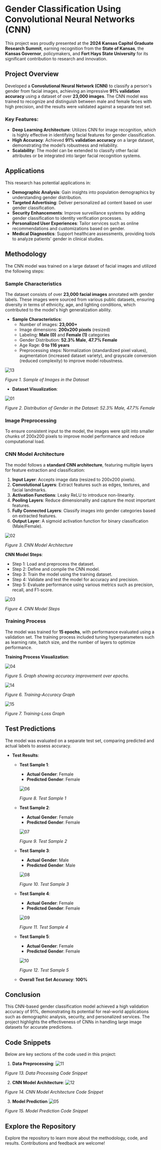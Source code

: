 # Gender Classification Using Convolutional Neural Networks (CNN)

This project was proudly presented at the **2024 Kansas Capitol Graduate Research Summit**, earning recognition from the **State of Kansas**, the **Kansas Governor**, policymakers, and **Fort Hays State University** for its significant contribution to research and innovation.

## Project Overview
Developed a **Convolutional Neural Network (CNN)** to classify a person's gender from facial images, achieving an impressive **91% validation accuracy** using a dataset of over **23,000 images**. The CNN model was trained to recognize and distinguish between male and female faces with high precision, and the results were validated against a separate test set.

### Key Features:
- **Deep Learning Architecture**: Utilizes CNN for image recognition, which is highly effective in identifying facial features for gender classification.
- **High Accuracy**: Achieved **91% validation accuracy** on a large dataset, demonstrating the model’s robustness and reliability.
- **Scalability**: The model can be extended to classify other facial attributes or be integrated into larger facial recognition systems.

## Applications
This research has potential applications in:  
- **Demographic Analysis**: Gain insights into population demographics by understanding gender distribution.
- **Targeted Advertising**: Deliver personalized ad content based on user gender classification.
- **Security Enhancements**: Improve surveillance systems by adding gender classification to identity verification processes.
- **Personalized User Experiences**: Tailor services such as online recommendations and customizations based on gender.
- **Medical Diagnostics**: Support healthcare assessments, providing tools to analyze patients' gender in clinical studies.

## Methodology
The CNN model was trained on a large dataset of facial images and utilized the following steps:

### Sample Characteristics
The dataset consists of over **23,000 facial images** annotated with gender labels. These images were sourced from various public datasets, ensuring diversity in terms of ethnicity, age, and lighting conditions, which contributed to the model's high generalization ability.

- **Sample Characteristics**:
  - Number of images: **23,000+**
  - Image dimensions: **200x200 pixels** (resized)
  - Labeling: **Male (0)** and **Female (1)** categories
  - Gender Distribution: **52.3% Male**, **47.7% Female**
  - Age Rage: **0 to 116 years**
  - Preprocessing steps: Normalization (standardized pixel values), augmentation (increased dataset variety), and grayscale conversion (reduced complexity) to improve model robustness.

![13](https://github.com/user-attachments/assets/b9b9e41a-f584-463e-a2c9-5f5919934f88)

*Figure 1. Sample of Images in the Dataset* 

- **Dataset Visualization**:  

![01](https://github.com/user-attachments/assets/67ad342a-48e4-4c19-a6d3-7d719020d45f)

*Figure 2. Distribution of Gender in the Dataset: 52.3% Male, 47.7% Female* 

### Image Preprocessing
To ensure consistent input to the model, the images were split into smaller chunks of 200x200 pixels to improve model performance and reduce computational load.

### CNN Model Architecture
The model follows a **standard CNN architecture**, featuring multiple layers for feature extraction and classification:

1. **Input Layer**: Accepts image data (resized to 200x200 pixels).
2. **Convolutional Layers**: Extract features such as edges, textures, and facial landmarks.
3. **Activation Functions**: Leaky ReLU to introduce non-linearity.
4. **Pooling Layers**: Reduce dimensionality and capture the most important features.
5. **Fully Connected Layers**: Classify images into gender categories based on extracted features.
6. **Output Layer**: A sigmoid activation function for binary classification (Male/Female).

![02](https://github.com/user-attachments/assets/d43482d5-fcab-4f8c-909a-a93fe52104d4)

*Figure 3. CNN Model Architecture* 

**CNN Model Steps**:
- Step 1: Load and preprocess the dataset.
- Step 2: Define and compile the CNN model.
- Step 3: Train the model using the training dataset.
- Step 4: Validate and test the model for accuracy and precision.
- Step 5: Evaluate performance using various metrics such as precision, recall, and F1-score.

![03](https://github.com/user-attachments/assets/b8bed775-ffcd-4adf-b5da-988fb4ef4597)

*Figure 4. CNN Model Steps* 

### Training Process
The model was trained for **15 epochs**, with performance evaluated using a validation set. The training process included tuning hyperparameters such as learning rate, batch size, and the number of layers to optimize performance.

**Training Process Visualization**:  

![04](https://github.com/user-attachments/assets/bbdd0da3-b905-4951-aba3-d4712718017f)

*Figure 5. Graph showing accuracy improvement over epochs.*

![14](https://github.com/user-attachments/assets/00f0091f-0bf3-4baf-b7f0-39c1eeca16e8)

*Figure 6. Training-Accuracy Graph*

![15](https://github.com/user-attachments/assets/72b701de-b1e3-45bd-a789-b2418942116b)

*Figure 7. Training-Loss Graph*

## Test Predictions
The model was evaluated on a separate test set, comparing predicted and actual labels to assess accuracy.

- **Test Results**:
    - **Test Sample 1**:
      - **Actual Gender**: Female
      - **Predicted Gender**: Female  
 
      ![06](https://github.com/user-attachments/assets/fcfb9eee-e4d4-4326-92bd-fa5997ee914a)  

      *Figure 8. Test Sample 1*

    - **Test Sample 2**:
      - **Actual Gender**: Female
      - **Predicted Gender**: Female  

      ![07](https://github.com/user-attachments/assets/6146f90c-f789-4552-9cf1-72649a813789)

      *Figure 9. Test Sample 2*

    - **Test Sample 3**:
      - **Actual Gender**: Male
      - **Predicted Gender**: Male  

      ![08](https://github.com/user-attachments/assets/b2e9e653-c0af-4f6b-a5bc-3273f253282f)

      *Figure 10. Test Sample 3*

    - **Test Sample 4**:
      - **Actual Gender**: Female
      - **Predicted Gender**: Female  

      ![09](https://github.com/user-attachments/assets/aee4455f-f682-457a-b546-105c46cb667c)

      *Figure 11. Test Sample 4*

    - **Test Sample 5**:
      - **Actual Gender**: Female
      - **Predicted Gender**: Female  

      ![10](https://github.com/user-attachments/assets/970408c4-22d2-44b1-a561-4a8e820fddfe)

      *Figure 12. Test Sample 5*

    - **Overall Test Set Accuracy**: **100%**

## Conclusion
This CNN-based gender classification model achieved a high validation accuracy of 91%, demonstrating its potential for real-world applications such as demographic analysis, security, and personalized services. The project highlights the effectiveness of CNNs in handling large image datasets for accurate predictions.

## Code Snippets
Below are key sections of the code used in this project:

1. **Data Preprocessing**:
![11](https://github.com/user-attachments/assets/f3cdf9d6-7e92-4523-bf4b-a603b4cdf833)

*Figure 13. Data Processing Code Snippet*

2. **CNN Model Architecture**:
![12](https://github.com/user-attachments/assets/bd4bd766-520d-4824-ae4d-dc5f8c7200dd)

*Figure 14. CNN Model Architecture Code Snippet*

3. **Model Prediction**
![05](https://github.com/user-attachments/assets/40fbf849-917c-4ab3-91a0-ded2399df663)

*Figure 15. Model Prediction Code Snippet*

## Explore the Repository
Explore the repository to learn more about the methodology, code, and results. Contributions and feedback are welcome!
